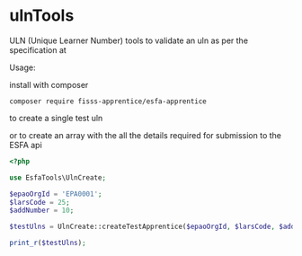 # ulnTools


ULN (Unique Learner Number) tools to validate an uln as per the specification at 



Usage:

install with composer
```
composer require fisss-apprentice/esfa-apprentice
```


to create a single test uln



or to create an array with the all the details required for submission to the ESFA api


```php
<?php

use EsfaTools\UlnCreate;

$epaoOrgId = 'EPA0001';
$larsCode = 25;
$addNumber = 10;

$testUlns = UlnCreate::createTestApprentice($epaoOrgId, $larsCode, $addNumber);

print_r($testUlns);

```




